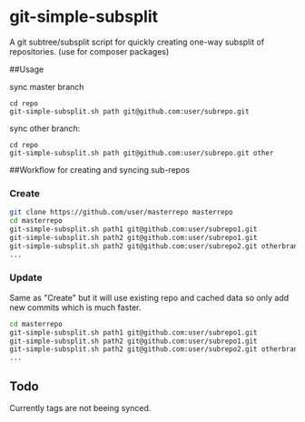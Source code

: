 git-simple-subsplit
===================

A git subtree/subsplit script for quickly creating one-way subsplit of repositories. (use for composer packages)

##Usage

sync master branch
```
cd repo
git-simple-subsplit.sh path git@github.com:user/subrepo.git
```

sync other branch:
```
cd repo
git-simple-subsplit.sh path git@github.com:user/subrepo.git other
```

##Workflow for creating and syncing sub-repos

### Create

```sh
git clone https://github.com/user/masterrepo masterrepo
cd masterrepo
git-simple-subsplit.sh path1 git@github.com:user/subrepo1.git
git-simple-subsplit.sh path2 git@github.com:user/subrepo1.git
git-simple-subsplit.sh path2 git@github.com:user/subrepo2.git otherbranch
...
```

### Update

Same as "Create" but it will use existing repo and cached data so only add new commits which is much faster.

```sh
cd masterrepo
git-simple-subsplit.sh path1 git@github.com:user/subrepo1.git
git-simple-subsplit.sh path2 git@github.com:user/subrepo1.git
git-simple-subsplit.sh path2 git@github.com:user/subrepo2.git otherbranch
...
```

Todo
----

Currently tags are not beeing synced.
